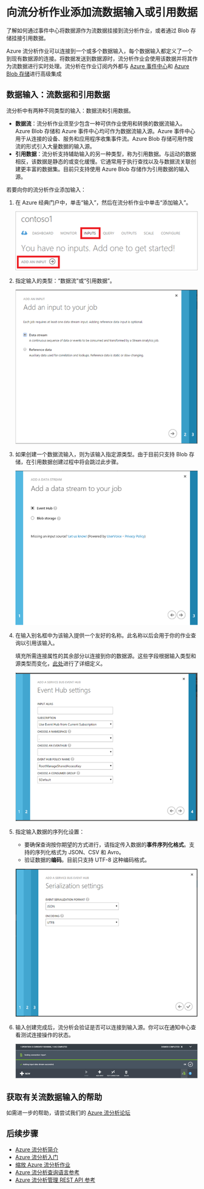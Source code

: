 <properties
	pageTitle="向你的流分析作业添加数据输入 | Azure"
	description="了解如何通过事件中心将数据源作为流数据挂接到流分析作业，或者通过 Blob 存储挂接引用数据。"
	keywords="数据输入、流式数据"
	documentationCenter=""
	services="stream-analytics"
	authors="jeffstokes72"
	manager="paulettm"
	editor="cgronlun"
/>

<tags
	ms.service="stream-analytics"
	ms.date="05/03/2016"
	wacn.date="06/20/2016"/>

# 向流分析作业添加流数据输入或引用数据

了解如何通过事件中心将数据源作为流数据挂接到流分析作业，或者通过 Blob 存储挂接引用数据。

Azure 流分析作业可以连接到一个或多个数据输入，每个数据输入都定义了一个到现有数据源的连接。将数据发送到数据源时，流分析作业会使用该数据并将其作为流数据进行实时处理。流分析在作业订阅内外都与 [Azure 事件中心](/services/event-hubs/)和 [Azure Blob 存储](/documentation/articles/storage-dotnet-how-to-use-blobs)进行高级集成

## 数据输入：流数据和引用数据

流分析中有两种不同类型的输入：数据流和引用数据。

- **数据流**：流分析作业须至少包含一种可供作业使用和转换的数据流输入。Azure Blob 存储和 Azure 事件中心均可作为数据流输入源。Azure 事件中心用于从连接的设备、服务和应用程序收集事件流。Azure Blob 存储可用作按流的形式引入大量数据的输入源。  
- **引用数据**：流分析支持辅助输入的另一种类型，称为引用数据。与运动的数据相反，该数据是静态的或变化缓慢。它通常用于执行查找以及与数据流关联创建更丰富的数据集。目前只支持使用 Azure Blob 存储作为引用数据的输入源。  

若要向你的流分析作业添加输入：

1. 在 Azure 经典门户中，单击“输入”，然后在流分析作业中单击“添加输入”。

    ![Azure 经典管理门户 - 添加输入。](./media/stream-analytics-add-inputs/1-stream-analytics-add-inputs.png)

2. 指定输入的类型：“数据流”或“引用数据”。

    ![添加正确的数据输入（流式传输数据或引用数据）](./media/stream-analytics-add-inputs/2-stream-analytics-add-inputs.png)


3. 如果创建一个数据流输入，则为该输入指定源类型。由于目前只支持 Blob 存储，在引用数据创建过程中将会跳过此步骤。

    ![添加数据流数据输入](./media/stream-analytics-add-inputs/3-stream-analytics-add-inputs.png)


4. 在输入别名框中为该输入提供一个友好的名称。此名称以后会用于你的作业查询以引用该输入。

    填充所需连接属性的其余部分以连接到你的数据源。这些字段根据输入类型和源类型而变化，[此处](/documentation/articles/stream-analytics-create-a-job)进行了详细定义。

    ![添加事件中心数据输入](./media/stream-analytics-add-inputs/4-stream-analytics-add-inputs.png)

5. 指定输入数据的序列化设置：
	- 要确保查询按你期望的方式进行，请指定传入数据的**事件序列化格式**。支持的序列化格式为 JSON、CSV 和 Avro。
	- 验证数据的**编码**。目前只支持 UTF-8 这种编码格式。

    ![针对数据输入的数据序列化设置](./media/stream-analytics-add-inputs/5-stream-analytics-add-inputs.png)

6. 输入创建完成后，流分析会验证是否可以连接到输入源。你可以在通知中心查看测试连接操作的状态。

    ![测试流式数据输入的连接](./media/stream-analytics-add-inputs/6-stream-analytics-add-inputs.png)

## 获取有关流数据输入的帮助
如需进一步的帮助，请尝试我们的 [Azure 流分析论坛](https://social.msdn.microsoft.com/Forums/zh-cn/home?forum=AzureStreamAnalytics)

## 后续步骤

- [Azure 流分析简介](/documentation/articles/stream-analytics-introduction)
- [Azure 流分析入门](/documentation/articles/stream-analytics-get-started)
- [缩放 Azure 流分析作业](/documentation/articles/stream-analytics-scale-jobs)
- [Azure 流分析查询语言参考](https://msdn.microsoft.com/zh-cn/library/azure/dn834998.aspx)
- [Azure 流分析管理 REST API 参考](https://msdn.microsoft.com/zh-cn/library/azure/dn835031.aspx)

<!---HONumber=Mooncake_0328_2016-->